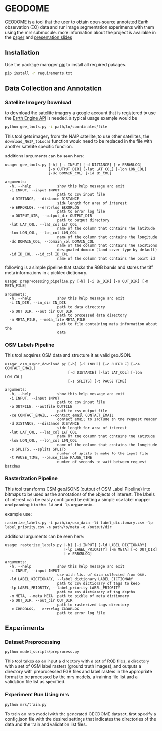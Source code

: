 # GEODOME

GEODOME is a tool that the user to obtain open-source annotated Earth observation (EO) data and run image segmentation experiments with them using the mrs submodule. more information about the project is available in the [paper](documents/final_paper_GEODOME.pdf) and [presentation slides](documents/GEODOME_client_talk.pdf)

## Installation

Use the package manager [pip](https://pip.pypa.io/en/stable/) to install all required pakages.

```bash
pip install -r requirements.txt
```

## Data Collection and Annotation

### Satellite Imagery Download

to download the satellite imagery a google account that is registered to use the [Earth Engine API](https://developers.google.com/earth-engine) is needed. a typical usage example would be 

```bash
python gee_tools.py -i path/to/coordinates/file
```

This tool gets imagery from the NAIP satellite, to use other satellites, the `download_NAIP_toLocal` function would need to be replaced in the file with another satellite specific function.

additional arguments can be seen here:

```
usage: gee_tools.py [-h] [-i INPUT] [-d DISTANCE] [-e ERRORLOG]
                    [-o OUTPUT_DIR] [-lat LAT_COL] [-lon LON_COL]
                    [-dc DOMAIN_COL] [-id ID_COL]

arguments:
  -h, --help            show this help message and exit
  -i INPUT, --input INPUT
                        path to csv input file
  -d DISTANCE, --distance DISTANCE
                        side length for area of interest
  -e ERRORLOG, --errorlog ERRORLOG
                        path to error log file
  -o OUTPUT_DIR, --output_dir OUTPUT_DIR
                        path to output directory
  -lat LAT_COL, --lat_col LAT_COL
                        name of the column that contains the latitude
  -lon LON_COL, --lon_col LON_COL
                        name of the column that contains the longitude
  -dc DOMAIN_COL, --domain_col DOMAIN_COL
                        name of the column that contains the locations
                        designated domain (land cover type by default)
  -id ID_COL, --id_col ID_COL
                        name of the column that contains the point id
```

following is a simple pipeline that stacks the RGB bands and stores the tiff meta informations in a pickled dictionary.

```
usage: preprocessing_pipeline.py [-h] [-i IN_DIR] [-o OUT_DIR] [-m META_FILE]

arguments:
  -h, --help            show this help message and exit
  -i IN_DIR, --in_dir IN_DIR
                        path to data directory
  -o OUT_DIR, --out_dir OUT_DIR
                        path to processed data directory
  -m META_FILE, --meta_file META_FILE
                        path to file containing meta information about the
                        data
```

### OSM Labels Pipeline
This tool acquires OSM data and structure it as valid geoJSON.

```
usage: osm_async_download.py [-h] [-i INPUT] [-o OUTFILE] [-ce CONTACT_EMAIL]
                             [-d DISTANCE] [-lat LAT_COL] [-lon LON_COL]
                             [-s SPLITS] [-t PAUSE_TIME]

arguments:
  -h, --help            show this help message and exit
  -i INPUT, --input INPUT
                        path to csv input file
  -o OUTFILE, --outfile OUTFILE
                        path to csv output file
  -ce CONTACT_EMAIL, --contact_email CONTACT_EMAIL
                        contact email to include in the request header
  -d DISTANCE, --distance DISTANCE
                        side length for area of interest
  -lat LAT_COL, --lat_col LAT_COL
                        name of the column that contains the latitude
  -lon LON_COL, --lon_col LON_COL
                        name of the column that contains the longitude
  -s SPLITS, --splits SPLITS
                        number of splits to make to the input file
  -t PAUSE_TIME, --pause_time PAUSE_TIME
                        number of seconds to wait between request batches
```

### Rasterization Pipeline
This tool transforms OSM geoJSONS (output of OSM Label Pipeline) into bitmaps to be used as
the annotations of the objects of interest. The labels of interest can be easily
configured by editing a simple csv label mapper and passing it to the `-ld` and `-lp` arguments.

example use:

```
rasterize_labels.py -i path/to/osm_data -ld label_dictionary.csv -lp label_priority.csv -m path/to/meta -o /output/dir
```

additional arguments can be seen here:

```
usage: rasterize_labels.py [-h] [-i INPUT] [-ld LABEL_DICTIONARY]
                           [-lp LABEL_PRIORITY] [-m META] [-o OUT_DIR]
                           [-e ERRORLOG]

arguments:
  -h, --help            show this help message and exit
  -i INPUT, --input INPUT
                        csv with list of data collected from OSM.
  -ld LABEL_DICTIONARY, --label_dictionary LABEL_DICTIONARY
                        path to csv dictionary of tags to keep
  -lp LABEL_PRIORITY, --label_priority LABEL_PRIORITY
                        path to csv dictionary of tag depths
  -m META, --meta META  path to pickle of meta dictionary
  -o OUT_DIR, --out_dir OUT_DIR
                        path to rasterized tags directory
  -e ERRORLOG, --errorlog ERRORLOG
                        path to error log file
```

## Experiments

### Dataset Preprocessing

```bash
python model_scripts/preprocess.py
```

This tool takes as an input a directory with a set of RGB files, a directory with a set of OSM label rasters (ground truth images), and outputs a directory with preprocessed RGB files and label rasters in the appropriate format to be processed by the mrs models, a training file list and a validation file list as specified.

### Experiment Run Using mrs

```bash
python mrs/train.py
```

To train an mrs model with the generated GEODOME dataset, first specify a config.json file with the desired settings that indicates the directories of the data and the train and validation list files.
